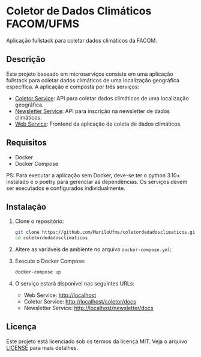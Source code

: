 # Coletor de Dados Climáticos FACOM/UFMS

Aplicação fullstack para coletar dados climáticos da FACOM.

## Descrição

Este projeto baseado em microserviços consiste em uma aplicação fullstack para coletar dados climáticos de uma localização geográfica específica. A aplicação é composta por três serviços:

- [Coletor Service](coletor_service/README.md): API para coletar dados climáticos de uma localização geográfica.
- [Newsletter Service](newsletter_service/README.md): API para inscrição na newsletter de dados climáticos.
- [Web Service](web_service/README.md): Frontend da aplicação de coleta de dados climáticos.

## Requisitos

- Docker
- Docker Compose

PS: Para executar a aplicação sem Docker, deve-se ter o python 3.10+ instalado e o poetry para gerenciar as dependências. 
Os serviços devem ser executados e configurados individualmente.

## Instalação

1. Clone o repositório:

   ```bash
   git clone https://github.com/MuriloUfms/coletordedadosclimaticos.git
   cd coletordedadosclimaticos
   ```

2. Altere as variáveis de ambiente no arquivo `docker-compose.yml`:

3. Execute o Docker Compose:

   ```bash
   docker-compose up
   ```
4. O serviço estará disponível nas seguintes URLs:

   - Web Service: [http://localhost](http://localhost)
   - Coletor Service: [http://localhost/coletor/docs](http://localhost/coletor/docs)
   - Newsletter Service: [http://localhost/newsletter/docs](http://localhost/newsletter/docs)


## Licença

Este projeto está licenciado sob os termos da licença MIT. Veja o arquivo [LICENSE](../LICENSE) para mais detalhes.